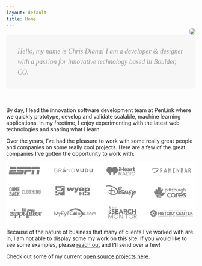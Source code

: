 ```yaml
---
layout: default
title: Home
---
```


<img class="profile-pic" src="{{ '/assets/img/chris.png' | url }}" />

<div class="message">
  <i class="fa fa-quote-left"></i>
  Hello, my name is Chris Diana!
  I am a developer &amp; designer with a passion for innovative technology based in Boulder, CO.
</div>

By day, I lead the innovation software development team at PenLink
where we quickly prototype, develop and validate scalable, machine learning applications.
In my freetime, I enjoy experimenting with the latest web technologies and sharing what I learn.

Over the years, I’ve had the pleasure to work with some really great people and companies on some
really cool projects. Here are a few of the great companies I've gotten the opportunity to work with:

![Clients Logos](/assets/img/companies.png)

Because of the nature of business that many of clients I've worked with are in, I am not able to display some my work on this site.
If you would like to see some examples, please [reach out](/contact) and I'll send over a few!

Check out some of my current [open source projects here](https://github.com/chrisdiana).

<style>
.message {
  padding: 30px;
  background: #f7f7f7;
  font-style: italic;
  color: #999;
  font-weight: 100;
  line-height: 28px;
  font-size: 18px;
  font-family: Georgia, Cambria, Times New Roman, Times, serifbody;
  margin-top: 1rem;
  margin-bottom: 3rem;
}

img.profile-pic {
  padding: 0;
  margin: -15px 0;
  max-width: 125px;
  float: right;
  -webkit-border-radius: 200px;
  -moz-border-radius: 200px;
  border-radius: 200px;
  border: 1px solid #c8c8c8;
}
</style>
